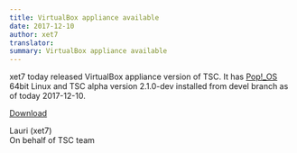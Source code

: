 ```yaml
---
title: VirtualBox appliance available
date: 2017-12-10
author: xet7
translator:
summary: VirtualBox appliance available
---
```


xet7 today released VirtualBox appliance version of TSC. It has [Pop!_OS][1] 64bit Linux
and TSC alpha version 2.1.0-dev installed from devel branch as of today 2017-12-10.

[Download][2]

Lauri (xet7)<br />
On behalf of TSC team

[1]: https://system76.com/pop
[2]: https://secretchronicles.org/fi/download/
